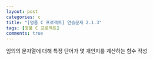```yaml
---
layout: post
categories: c
title: "[명품 C 프로젝트] 연습문제 2.1.3"
tags: [명품 C 프로젝트]
comments: true
---
```


임의의 문자열에 대해 특정 단어가 몇 개인지를 계산하는 함수 작성

<script src="https://gist.github.com/Junhyeon2/594a1481e20dc4835d3c135deef25685.js"></script>
